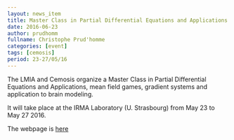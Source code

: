 ```yaml
---
layout: news_item
title: Master Class in Partial Differential Equations and Applications
date: 2016-06-23
author: prudhomm
fullname: Christophe Prud'homme
categories: [event]
tags: [cemosis]
period: 23-27/05/16
---
```


The LMIA and Cemosis organize a Master Class in Partial Differential Equations and Applications,
mean field games, gradient systems and application to brain modeling.

It will take place at the IRMA Laboratory (U. Strasbourg) from May 23 to May 27 2016.

The webpage is [here](/workshop/masterclass16-pde)
